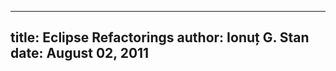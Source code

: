 --------------------------------------------------------------------------------
title: Eclipse Refactorings
author: Ionuț G. Stan
date: August 02, 2011
--------------------------------------------------------------------------------
